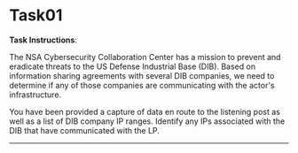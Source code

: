 # Task01

**Task Instructions**:

The NSA Cybersecurity Collaboration Center has a mission to prevent and eradicate threats to the US Defense Industrial Base (DIB). Based on information sharing agreements with several DIB companies, we need to determine if any of those companies are communicating with the actor's infrastructure.

You have been provided a capture of data en route to the listening post as well as a list of DIB company IP ranges. Identify any IPs associated with the DIB that have communicated with the LP.

[capture]:(https://github.com/colton-gabertan/NSACodeBreaker2021/blob/task01/capture.pcap)
[ip ranges]:(https://github.com/colton-gabertan/NSACodeBreaker2021/blob/task01/ip_ranges.txt)

---

